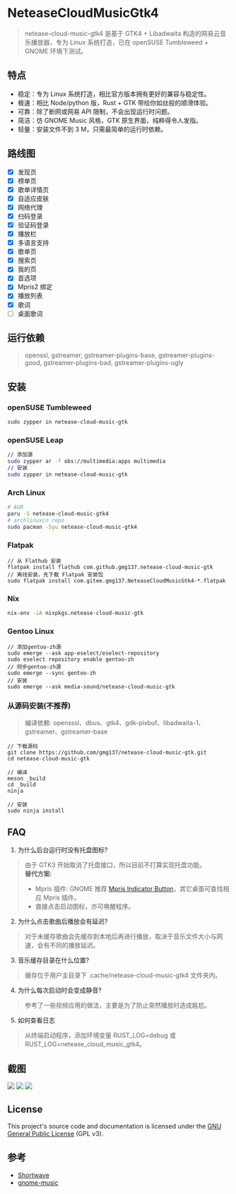 # NeteaseCloudMusicGtk4
> netease-cloud-music-gtk4 是基于 GTK4 + Libadwaita 构造的网易云音乐播放器，专为 Linux 系统打造，已在 openSUSE Tumbleweed + GNOME 环境下测试。

## 特点
- 稳定：专为 Linux 系统打造，相比官方版本拥有更好的兼容与稳定性。
- 极速：相比 Node/python 版，Rust + GTK 带给你如丝般的顺滑体验。
- 可靠：除了断网或网易 API 限制，不会出现运行时问题。
- 简洁：仿 GNOME Music 风格，GTK 原生界面，纯粹得令人发指。
- 轻量：安装文件不到 3 M，只需最简单的运行时依赖。

## 路线图
- [x] 发现页
- [x] 榜单页
- [x] 歌单详情页
- [x] 自适应皮肤
- [x] 网络代理
- [x] 扫码登录
- [x] 验证码登录
- [x] 播放栏
- [x] 多语言支持
- [x] 歌单页
- [x] 搜索页
- [x] 我的页
- [x] 首选项
- [x] Mpris2 绑定
- [x] 播放列表
- [x] 歌词
- [ ] 桌面歌词

## 运行依赖
> openssl, gstreamer, gstreamer-plugins-base, gstreamer-plugins-good, gstreamer-plugins-bad, gstreamer-plugins-ugly

## 安装
### openSUSE Tumbleweed
```bash
sudo zypper in netease-cloud-music-gtk
```
### openSUSE Leap
```bash
// 添加源
sudo zypper ar -f obs://multimedia:apps multimedia
// 安装
sudo zypper in netease-cloud-music-gtk
```

### Arch Linux
```bash
# AUR
paru -S netease-cloud-music-gtk4
# archlinuxcn repo
sudo pacman -Syu netease-cloud-music-gtk4
```

### Flatpak
```
// 从 Flathub 安装
flatpak install flathub com.github.gmg137.netease-cloud-music-gtk
// 离线安装，先下载 Flatpak 安装包
sudo flatpak install com.gitee.gmg137.NeteaseCloudMusicGtk4-*.flatpak
```

### Nix
```bash
nix-env -iA nixpkgs.netease-cloud-music-gtk
```

### Gentoo Linux
```
// 添加gentoo-zh源
sudo emerge --ask app-eselect/eselect-repository
sudo eselect repository enable gentoo-zh
// 同步gentoo-zh源
sudo emerge --sync gentoo-zh
// 安装
sudo emerge --ask media-sound/netease-cloud-music-gtk
```

### 从源码安装(不推荐)
> 编译依赖: opensssl、dbus、gtk4、gdk-pixbuf、libadwaita-1、gstreamer、gstreamer-base
```
// 下载源码
git clone https://github.com/gmg137/netease-cloud-music-gtk.git
cd netease-cloud-music-gtk

// 编译
meson _build
cd _build
ninja

// 安装
sudo ninja install
```

## FAQ
1. 为什么后台运行时没有托盘图标?
> 由于 GTK3 开始取消了托盘接口，所以目前不打算实现托盘功能。<br>
> **替代方案:**
> - Mpris 插件: GNOME 推荐 [Mpris Indicator Button](https://extensions.gnome.org/extension/1379/mpris-indicator-button/)，其它桌面可查找相应 Mpris 插件。
> - 直接点击启动图标，亦可唤醒程序。
2. 为什么点击歌曲后播放会有延迟?
> 对于未缓存歌曲会先缓存到本地后再进行播放，取决于音乐文件大小与网速，会有不同的播放延迟。
3. 音乐缓存目录在什么位置?
> 缓存位于用户主目录下 .cache/netease-cloud-music-gtk4 文件夹内。
4. 为什么每次启动时会变成静音?
> 参考了一些视频应用的做法，主要是为了防止突然播放时造成尴尬。
5. 如何查看日志
> 从终端启动程序，添加环境变量 RUST_LOG=debug 或 RUST_LOG=netease_cloud_music_gtk4。

## 截图
![](./screenshots/discover.png)
![](./screenshots/discover-dark.png)
![](./screenshots/toplist.png)


## License
This project's source code and documentation is licensed under the  [GNU General Public License](COPYING) (GPL v3).

## 参考
- [Shortwave](https://gitlab.gnome.org/World/Shortwave)
- [gnome-music](https://gitlab.gnome.org/GNOME/gnome-music)
